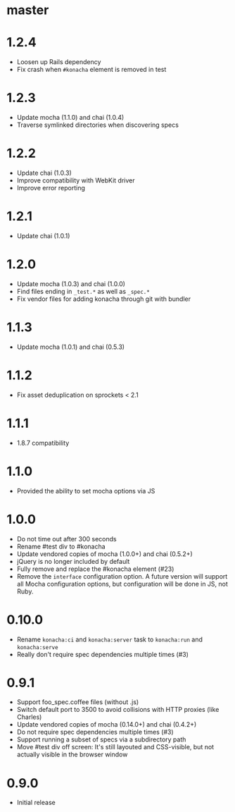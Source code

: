 # master

# 1.2.4

* Loosen up Rails dependency
* Fix crash when `#konacha` element is removed in test

# 1.2.3

* Update mocha (1.1.0) and chai (1.0.4)
* Traverse symlinked directories when discovering specs

# 1.2.2

* Update chai (1.0.3)
* Improve compatibility with WebKit driver
* Improve error reporting

# 1.2.1

* Update chai (1.0.1)

# 1.2.0

* Update mocha (1.0.3) and chai (1.0.0)
* Find files ending in `_test.*` as well as `_spec.*`
* Fix vendor files for adding konacha through git with bundler

# 1.1.3

* Update mocha (1.0.1) and chai (0.5.3)

# 1.1.2

* Fix asset deduplication on sprockets < 2.1

# 1.1.1

* 1.8.7 compatibility

# 1.1.0

* Provided the ability to set mocha options via JS

# 1.0.0

* Do not time out after 300 seconds
* Rename #test div to #konacha
* Update vendored copies of mocha (1.0.0+) and chai (0.5.2+)
* jQuery is no longer included by default
* Fully remove and replace the #konacha element (#23)
* Remove the `interface` configuration option. A future version will support
  all Mocha configuration options, but configuration will be done in JS, not Ruby.

# 0.10.0

* Rename `konacha:ci` and `konacha:server` task to `konacha:run` and
  `konacha:serve`
* Really don't require spec dependencies multiple times (#3)

# 0.9.1

* Support foo_spec.coffee files (without .js)
* Switch default port to 3500 to avoid collisions with HTTP proxies (like Charles)
* Update vendored copies of mocha (0.14.0+) and chai (0.4.2+)
* Do not require spec dependencies multiple times (#3)
* Support running a subset of specs via a subdirectory path
* Move #test div off screen: It's still layouted and CSS-visible,
  but not actually visible in the browser window

# 0.9.0

* Initial release
